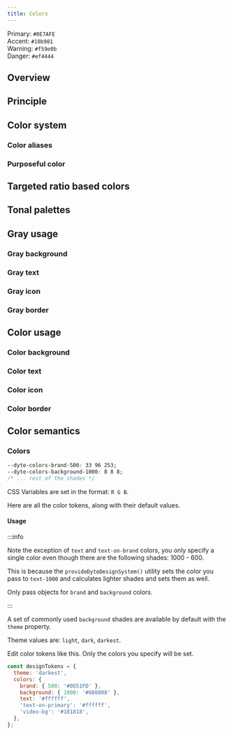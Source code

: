 ```yaml
---
title: Colors
---
```

Primary: `#0E7AFE`  
Accent: `#10b981`  
Warning: `#f59e0b`  
Danger: `#ef4444`


## Overview
## Principle
## Color system
### Color aliases
### Purposeful color
## Targeted ratio based colors
## Tonal palettes
## Gray usage
### Gray background
### Gray text
### Gray icon
### Gray border
## Color usage
### Color background
### Color text
### Color icon
### Color border
## Color semantics


### Colors

```css
--dyte-colors-brand-500: 33 96 253;
--dyte-colors-background-1000: 8 8 8;
/* ... rest of the shades */
```

CSS Variables are set in the format: `R G B`.

Here are all the color tokens, along with their default values.



#### Usage

:::info

Note the exception of `text` and `text-on-brand` colors, you only specify a
single color even though there are the following shades: 1000 - 600.

This is because the `provideDyteDesignSystem()` utility sets the color you pass
to `text-1000` and calculates lighter shades and sets them as well.

Only pass objects for `brand` and `background` colors.

:::

A set of commonly used `background` shades are available by default with the
`theme` property.

Theme values are: `light`, `dark`, `darkest`.

Edit color tokens like this. Only the colors you specify will be set.

```js
const designTokens = {
  theme: 'darkest',
  colors: {
    brand: { 500: '#0D51FD' },
    background: { 1000: '#080808' },
    text: '#ffffff',
    'text-on-primary': '#ffffff',
    'video-bg': '#181818',
  },
};
```